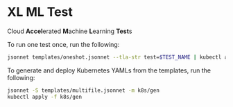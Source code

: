 # XL ML Test

Cloud **Accel**erated **M**achine **L**earning **Test**s

To run one test once, run the following:

```bash
jsonnet templates/oneshot.jsonnet --tla-str test=$TEST_NAME | kubectl apply -f -
```

To generate and deploy Kubernetes YAMLs from the templates, run the following:

```bash
jsonnet -S templates/multifile.jsonnet -m k8s/gen
kubectl apply -f k8s/gen
```
